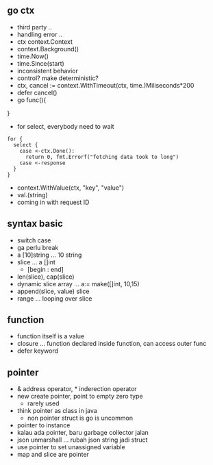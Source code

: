 ## go ctx
- third party .. 
- handling error ..
- ctx context.Context
- context.Background()
- time.Now()
- time.Since(start)
- inconsistent behavior
- control? make deterministic?
- ctx, cancel := context.WithTimeout(ctx, time.)Miliseconds*200
- defer cancel()
- go func(){

}
- for select, everybody need to wait
```
for {
  select {
    case <-ctx.Done():
      return 0, fmt.Errorf("fetching data took to long")
    case <-response
  }
}
```
- context.WithValue(ctx, "key", "value")
- val.(string)
- coming in with request ID

## syntax basic
- switch case
- ga perlu break
- a [10]string ... 10 string
- slice ... a []int
  - [begin : end]
- len(slice), cap(slice)
- dynamic slice array ... a:= make([]int, 10,15)
- append(slice, value) slice
- range ... looping over slice

## function
- function itself is a value
- closure ... function declared inside function, can access outer func
- defer keyword

## pointer
- & address operator, * inderection operator
- new create pointer, point to empty zero type
  - rarely used
- think pointer as class in java
  - non pointer struct is go is uncommon
- pointer to instance
- kalau ada pointer, baru garbage collector jalan
- json unmarshall ... rubah json string jadi struct
- use pointer to set unassigned variable
- map and slice are pointer